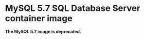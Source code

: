 MySQL 5.7 SQL Database Server container image
==========================================

**The MySQL 5.7 image is deprecated.**